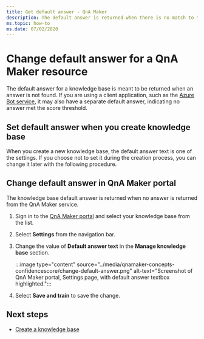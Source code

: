```yaml
---
title: Get default answer - QnA Maker
description: The default answer is returned when there is no match to the question. You may want to change the default answer from the standard default answer.
ms.topic: how-to
ms.date: 07/02/2020
---
```


# Change default answer for a QnA Maker resource

The default answer for a knowledge base is meant to be returned when an answer is not found. If you are using a client application, such as the [Azure Bot service](https://docs.microsoft.com/azure/bot-service/bot-builder-howto-qna?view=azure-bot-service-4.0&tabs=cs#calling-qna-maker-from-your-bot), it may also have a separate default answer, indicating no answer met the score threshold.

## Set default answer when you create knowledge base

When you create a new knowledge base, the default answer text is one of the settings. If you choose not to set it during the creation process, you can change it later with the following procedure.

## Change default answer in QnA Maker portal

The knowledge base default answer is returned when no answer is returned from the QnA Maker service.

1. Sign in to the [QnA Maker portal](https://www.qnamaker.ai/) and select your knowledge base from the list.
1. Select **Settings** from the navigation bar.
1. Change the value of **Default answer text** in the **Manage knowledge base** section.

    :::image type="content" source="../media/qnamaker-concepts-confidencescore/change-default-answer.png" alt-text="Screenshot of QnA Maker portal, Settings page, with default answer textbox highlighted.":::

1. Select **Save and train** to save the change.

## Next steps

* [Create a knowledge base](../How-to/manage-knowledge-bases.md)